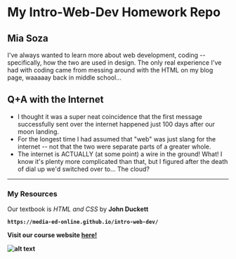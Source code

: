 # My Intro-Web-Dev Homework Repo
## Mia Soza


I've always wanted to learn more about web development, coding -- specifically, how the two are used in design. The only real experience I've had with coding came from messing around with the HTML on my blog page, waaaaay back in middle school...

## Q+A with the Internet
- I thought it was a super neat coincidence that the first message successfully sent over the internet happened just 100 days after our moon landing.
- For the longest time I had assumed that "web" was just slang for the internet -- not that the two were separate parts of a greater whole.
- The internet is ACTUALLY (at some point) a wire in the ground! What! I know it's plenty more complicated than that, but I figured after the death of dial up we'd switched over to... The cloud?

---
### My Resources
Our textbook is <i>HTML and CSS</i> by <b>John Duckett<b>

```
https://media-ed-online.github.io/intro-web-dev/
```
Visit our course website [here!](https://media-ed-online.github.io/intro-web-dev/)

![alt text][logo]

[logo]:http://bit.ly/2DIVG46
